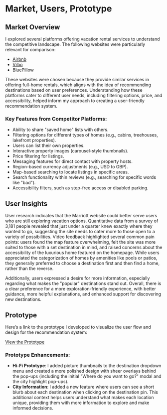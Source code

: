# Market, Users, Prototype

## Market Overview
I explored several platforms offering vacation rental services to understand the competitive landscape. The following websites were particularly relevant for comparison:

- [Airbnb](https://www.airbnb.com)
- [Vrbo](https://www.vrbo.com)
- [BluePillow](https://www.bluepillow.com)

These websites were chosen because they provide similar services in offering full-home rentals, which aligns with the idea of recommending destinations based on user preferences. Understanding how these platforms cater to different user needs, including filtering options, price, and accessibility, helped inform my approach to creating a user-friendly recommendation system.

### Key Features from Competitor Platforms:
- Ability to share "saved home" lists with others.
- Filtering options for different types of homes (e.g., cabins, treehouses, lakefront properties).
- Users can list their own properties.
- Interactive property images (carousel-style thumbnails).
- Price filtering for listings.
- Messaging features for direct contact with property hosts.
- Region-based currency adjustments (e.g., USD to GBP).
- Map-based searching to locate listings in specific areas.
- Search functionality within reviews (e.g., searching for specific words like "bad").
- Accessibility filters, such as step-free access or disabled parking.

## User Insights
User research indicates that the Marriott website could better serve users who are still exploring vacation options. Quantitative data from a survey of 3,181 people revealed that just under a quarter knew exactly where they wanted to go, suggesting the site needs to cater more to those open to a variety of possibilities. Video feedback highlighted several common pain points: users found the map feature overwhelming, felt the site was more suited to those with a set destination in mind, and raised concerns about the accessibility of the luxurious home featured on the homepage. While users appreciated the categorization of homes by amenities like pools or patios, they generally preferred to choose a destination first and then find a home, rather than the reverse. 

Additionally, users expressed a desire for more information, especially regarding what makes the "popular" destinations stand out. Overall, there is a clear preference for a more exploration-friendly experience, with better guidance, more helpful explanations, and enhanced support for discovering new destinations.

## Prototype
Here’s a link to the prototype I developed to visualize the user flow and design for the recommendation system:

[View the Prototype](https://docs.google.com/presentation/d/1XBO75SCQa0z8RhtZKKbtE23fbfvpk2H09XYyLBuozfc/present?slide=id.g34db2eb93e0_1_15)

### Prototype Enhancements:
- **Hi-Fi Prototype**: I added picture thumbnails to the destination dropdown menu and created a more polished design with sheer overlays behind the pop-ups (including the initial "Where do you want to go?" modal and the city highlight pop-ups).
- **City Information**: I added a new feature where users can see a short blurb about each destination when clicking on the destination pin. This additional context helps users understand what makes each location unique, providing them with more information to explore and make informed decisions.
